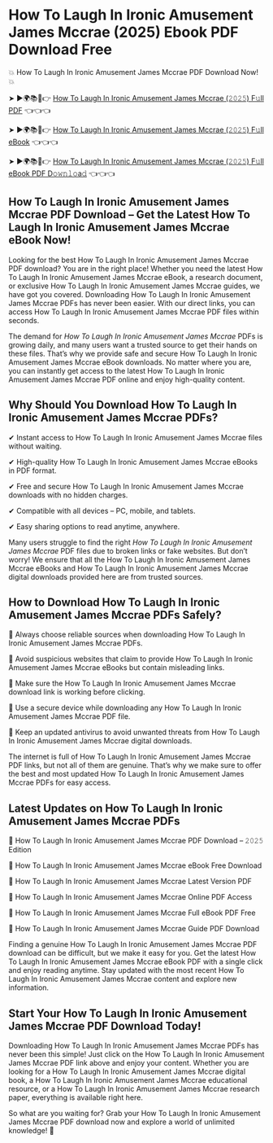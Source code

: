 # How To Laugh In Ironic Amusement James Mccrae (2025) Ebook PDF Download Free

💥 How To Laugh In Ironic Amusement James Mccrae PDF Download Now! 💥

➤ ►🌍📚📱👉 [How To Laugh In Ironic Amusement James Mccrae (𝟸𝟶𝟸𝟻) F𝚞ll PDF](https://getpdf.xyz/how-to-laugh-in-ironic-amusement-james-mccrae) 👈👈👈


➤ ►🌍📚📱👉 [How To Laugh In Ironic Amusement James Mccrae (𝟸𝟶𝟸𝟻) F𝚞ll eBook](https://getpdf.xyz/how-to-laugh-in-ironic-amusement-james-mccrae) 👈👈👈


➤ ►🌍📚📱👉 [How To Laugh In Ironic Amusement James Mccrae (𝟸𝟶𝟸𝟻) F𝚞ll eBook PDF D𝚘𝚠𝚗𝚕𝚘a𝚍](https://getpdf.xyz/how-to-laugh-in-ironic-amusement-james-mccrae) 👈👈👈


## How To Laugh In Ironic Amusement James Mccrae PDF Download – Get the Latest How To Laugh In Ironic Amusement James Mccrae eBook Now!

Looking for the best How To Laugh In Ironic Amusement James Mccrae PDF download? You are in the right place! Whether you need the latest How To Laugh In Ironic Amusement James Mccrae eBook, a research document, or exclusive How To Laugh In Ironic Amusement James Mccrae guides, we have got you covered. Downloading How To Laugh In Ironic Amusement James Mccrae PDFs has never been easier. With our direct links, you can access How To Laugh In Ironic Amusement James Mccrae PDF files within seconds.

The demand for *How To Laugh In Ironic Amusement James Mccrae* PDFs is growing daily, and many users want a trusted source to get their hands on these files. That’s why we provide safe and secure How To Laugh In Ironic Amusement James Mccrae eBook downloads. No matter where you are, you can instantly get access to the latest How To Laugh In Ironic Amusement James Mccrae PDF online and enjoy high-quality content.

## Why Should You Download How To Laugh In Ironic Amusement James Mccrae PDFs?

✔ Instant access to How To Laugh In Ironic Amusement James Mccrae files without waiting.

✔ High-quality How To Laugh In Ironic Amusement James Mccrae eBooks in PDF format.

✔ Free and secure How To Laugh In Ironic Amusement James Mccrae downloads with no hidden charges.

✔ Compatible with all devices – PC, mobile, and tablets.

✔ Easy sharing options to read anytime, anywhere.

Many users struggle to find the right *How To Laugh In Ironic Amusement James Mccrae* PDF files due to broken links or fake websites. But don’t worry! We ensure that all the How To Laugh In Ironic Amusement James Mccrae eBooks and How To Laugh In Ironic Amusement James Mccrae digital downloads provided here are from trusted sources.

## How to Download How To Laugh In Ironic Amusement James Mccrae PDFs Safely?

📌 Always choose reliable sources when downloading How To Laugh In Ironic Amusement James Mccrae PDFs.

📌 Avoid suspicious websites that claim to provide How To Laugh In Ironic Amusement James Mccrae eBooks but contain misleading links.

📌 Make sure the How To Laugh In Ironic Amusement James Mccrae download link is working before clicking.

📌 Use a secure device while downloading any How To Laugh In Ironic Amusement James Mccrae PDF file.

📌 Keep an updated antivirus to avoid unwanted threats from How To Laugh In Ironic Amusement James Mccrae digital downloads.

The internet is full of How To Laugh In Ironic Amusement James Mccrae PDF links, but not all of them are genuine. That’s why we make sure to offer the best and most updated How To Laugh In Ironic Amusement James Mccrae PDFs for easy access.

## Latest Updates on How To Laugh In Ironic Amusement James Mccrae PDFs

🔹 How To Laugh In Ironic Amusement James Mccrae PDF Download – 𝟸𝟶𝟸𝟻 Edition

🔹 How To Laugh In Ironic Amusement James Mccrae eBook Free Download

🔹 How To Laugh In Ironic Amusement James Mccrae Latest Version PDF

🔹 How To Laugh In Ironic Amusement James Mccrae Online PDF Access

🔹 How To Laugh In Ironic Amusement James Mccrae Full eBook PDF Free

🔹 How To Laugh In Ironic Amusement James Mccrae Guide PDF Download

Finding a genuine How To Laugh In Ironic Amusement James Mccrae PDF download can be difficult, but we make it easy for you. Get the latest How To Laugh In Ironic Amusement James Mccrae eBook PDF with a single click and enjoy reading anytime. Stay updated with the most recent How To Laugh In Ironic Amusement James Mccrae content and explore new information.

## Start Your How To Laugh In Ironic Amusement James Mccrae PDF Download Today!

Downloading How To Laugh In Ironic Amusement James Mccrae PDFs has never been this simple! Just click on the How To Laugh In Ironic Amusement James Mccrae PDF link above and enjoy your content. Whether you are looking for a How To Laugh In Ironic Amusement James Mccrae digital book, a How To Laugh In Ironic Amusement James Mccrae educational resource, or a How To Laugh In Ironic Amusement James Mccrae research paper, everything is available right here.

So what are you waiting for? Grab your How To Laugh In Ironic Amusement James Mccrae PDF download now and explore a world of unlimited knowledge! 🚀